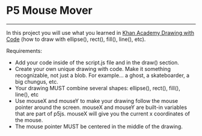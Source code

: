 # P5 Mouse Mover
---

In this project you will use what you learned in [Khan Academy Drawing with Code](https://www.khanacademy.org/computing/computer-programming/programming#drawing-basics) (how to draw with ellipse(), rect(), fill(), line(), etc).

Requirements:

  - Add your code inside of the script.js file and in the draw() section.
  - Create your own unique drawing with code. Make it something recognizable, not just a blob. For example... a ghost, a skateboarder, a big chungus, etc.
  - Your drawing MUST combine several shapes: ellipse(), rect(), fill(), line(), etc
  - Use mouseX and mouseY to make your drawing follow the mouse pointer around the screen. mouseX and mouseY are built-in variables that are part of p5js. mouseX will give you the current x coordinates of the mouse.
  - The mouse pointer MUST be centered in the middle of the drawing.
  